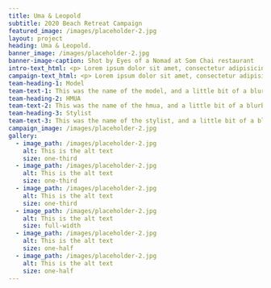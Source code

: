 ```yaml
---
title: Uma & Leopold
subtitle: 2020 Beach Retreat Campaign
featured_image: /images/placeholder-2.jpg
layout: project
heading: Uma & Leopold.
banner_image: /images/placeholder-2.jpg
banner-image-caption: Shot by Eyes of a Nomad at Som Chai restaurant
intro-text_html: <p> Lorem ipsum dolor sit amet, consectetur adipisicing elit, sed do eiusmod tempor incididunt ut labore et dolore magna aliqua. Ut enim ad minim veniam, quis nostrud exercitation ullamco laboris nisi ut aliquip ex ea commodo consequat. Duis aute irure dolor in reprehenderit in voluptate velit esse cillum dolore eu fugiat nulla pariatur. Excepteur sint occaecat cupidatat non proident, sunt in culpa qui officia deserunt mollit anim id est laborum.</p>
campaign-text_html: <p> Lorem ipsum dolor sit amet, consectetur adipisicing elit, sed do eiusmod tempor incididunt ut labore et dolore magna aliqua. Ut enim ad minim veniam, quis nostrud exercitation ullamco laboris nisi ut aliquip ex ea commodo consequat. Duis aute irure dolor in reprehenderit in voluptate velit esse cillum dolore eu fugiat nulla pariatur. Excepteur sint occaecat cupidatat non proident, sunt in culpa qui officia deserunt mollit anim id est laborum.</p>
team-heading-1: Model
team-text-1: This was the name of the model, and a little bit of a blurb about her.
team-heading-2: HMUA
team-text-2: This was the name of the hmua, and a little bit of a blurb about her.
team-heading-3: Stylist
team-text-3: This was the name of the stylist, and a little bit of a blurb about her.
campaign_image: /images/placeholder-2.jpg
gallery:
  - image_path: /images/placeholder-2.jpg
    alt: This is the alt text
    size: one-third
  - image_path: /images/placeholder-2.jpg
    alt: This is the alt text
    size: one-third
  - image_path: /images/placeholder-2.jpg
    alt: This is the alt text
    size: one-third
  - image_path: /images/placeholder-2.jpg
    alt: This is the alt text
    size: full-width
  - image_path: /images/placeholder-2.jpg
    alt: This is the alt text
    size: one-half
  - image_path: /images/placeholder-2.jpg
    alt: This is the alt text
    size: one-half
---
```


